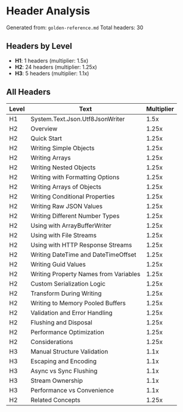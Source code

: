 # Header Analysis

Generated from: `golden-reference.md`
Total headers: 30

## Headers by Level

- **H1**: 1 headers (multiplier: 1.5x)
- **H2**: 24 headers (multiplier: 1.25x)
- **H3**: 5 headers (multiplier: 1.1x)

## All Headers

| Level | Text | Multiplier |
|-------|------|------------|
| H1 | System.Text.Json.Utf8JsonWriter | 1.5x |
| H2 | Overview | 1.25x |
| H2 | Quick Start | 1.25x |
| H2 | Writing Simple Objects | 1.25x |
| H2 | Writing Arrays | 1.25x |
| H2 | Writing Nested Objects | 1.25x |
| H2 | Writing with Formatting Options | 1.25x |
| H2 | Writing Arrays of Objects | 1.25x |
| H2 | Writing Conditional Properties | 1.25x |
| H2 | Writing Raw JSON Values | 1.25x |
| H2 | Writing Different Number Types | 1.25x |
| H2 | Using with ArrayBufferWriter | 1.25x |
| H2 | Using with File Streams | 1.25x |
| H2 | Using with HTTP Response Streams | 1.25x |
| H2 | Writing DateTime and DateTimeOffset | 1.25x |
| H2 | Writing Guid Values | 1.25x |
| H2 | Writing Property Names from Variables | 1.25x |
| H2 | Custom Serialization Logic | 1.25x |
| H2 | Transform During Writing | 1.25x |
| H2 | Writing to Memory Pooled Buffers | 1.25x |
| H2 | Validation and Error Handling | 1.25x |
| H2 | Flushing and Disposal | 1.25x |
| H2 | Performance Optimization | 1.25x |
| H2 | Considerations | 1.25x |
| H3 | Manual Structure Validation | 1.1x |
| H3 | Escaping and Encoding | 1.1x |
| H3 | Async vs Sync Flushing | 1.1x |
| H3 | Stream Ownership | 1.1x |
| H3 | Performance vs Convenience | 1.1x |
| H2 | Related Concepts | 1.25x |
